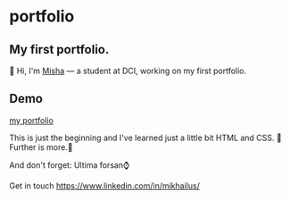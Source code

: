 # portfolio
## My first portfolio.

:wave: Hi, I'm [Misha](https://github.com/Misha-Solt) — a student at DCI, working on my first portfolio.

## Demo

[my portfolio](https://misha-solt.github.io/portfolio/)

This is just the beginning and I've learned just a little bit HTML and CSS.
:rocket: Further is more.:rocket:


And don't forget: Ultima forsan:watch:

Get in touch
https://www.linkedin.com/in/mikhailus/

